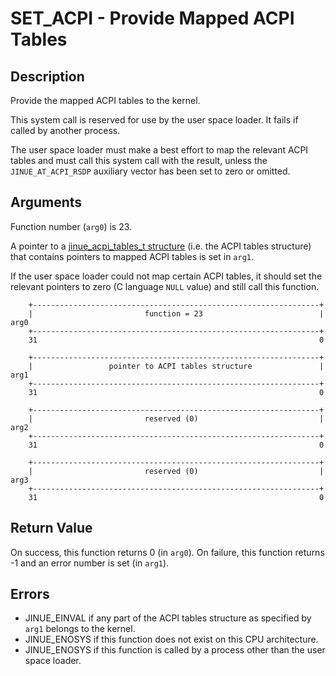 # SET_ACPI - Provide Mapped ACPI Tables

## Description

Provide the mapped ACPI tables to the kernel.

This system call is reserved for use by the user space loader. It fails if
called by another process.

The user space loader must make a best effort to map the relevant ACPI tables
and must call this system call with the result, unless the `JINUE_AT_ACPI_RSDP`
auxiliary vector has been set to zero or omitted.

## Arguments

Function number (`arg0`) is 23.

A pointer to a [jinue_acpi_tables_t structure](../../include/jinue/shared/types.h)
(i.e. the ACPI tables structure) that contains pointers to mapped ACPI tables
is set in `arg1`.

If the user space loader could not map certain ACPI tables, it should set the
relevant pointers to zero (C language `NULL` value) and still call this
function.

```
    +----------------------------------------------------------------+
    |                         function = 23                          |  arg0
    +----------------------------------------------------------------+
    31                                                               0
    
    +----------------------------------------------------------------+
    |                 pointer to ACPI tables structure               |  arg1
    +----------------------------------------------------------------+
    31                                                               0
    
    +----------------------------------------------------------------+
    |                         reserved (0)                           |  arg2
    +----------------------------------------------------------------+
    31                                                               0

    +----------------------------------------------------------------+
    |                         reserved (0)                           |  arg3
    +----------------------------------------------------------------+
    31                                                               0
```

## Return Value

On success, this function returns 0 (in `arg0`). On failure, this function
returns -1 and an error number is set (in `arg1`).

## Errors

* JINUE_EINVAL if any part of the ACPI tables structure as specified by `arg1`
belongs to the kernel.
* JINUE_ENOSYS if this function does not exist on this CPU architecture.
* JINUE_ENOSYS if this function is called by a process other than the user
space loader.
